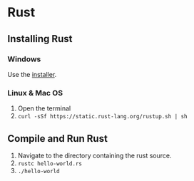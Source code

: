 # Rust 

## Installing Rust

### Windows

Use the [installer](https://www.rust-lang.org/en-US/downloads.html).

### Linux & Mac OS

1. Open the terminal  
2. `curl -sSf https://static.rust-lang.org/rustup.sh | sh`

## Compile and Run Rust

1. Navigate to the directory containing the rust source.  
2. `rustc hello-world.rs`   
3. `./hello-world`  
